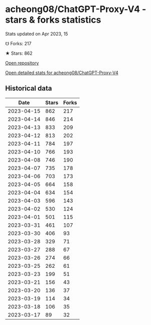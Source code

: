 # acheong08/ChatGPT-Proxy-V4 - stars & forks statistics

Stats updated on Apr 2023, 15

☋ Forks: 217

★ Stars: 862

[Open repository](https://github.com/acheong08/ChatGPT-Proxy-V4)

[Open detailed stats for acheong08/ChatGPT-Proxy-V4](https://reviewgithub.com/rep/acheong08/ChatGPT-Proxy-V4)

## Historical data
| Date | Stars | Forks |
|------|-------|-------|
| 2023-04-15 | 862 | 217 | 
| 2023-04-14 | 846 | 214 | 
| 2023-04-13 | 833 | 209 | 
| 2023-04-12 | 813 | 202 | 
| 2023-04-11 | 784 | 197 | 
| 2023-04-10 | 766 | 193 | 
| 2023-04-08 | 746 | 190 | 
| 2023-04-07 | 735 | 178 | 
| 2023-04-06 | 703 | 173 | 
| 2023-04-05 | 664 | 158 | 
| 2023-04-04 | 634 | 154 | 
| 2023-04-03 | 596 | 143 | 
| 2023-04-02 | 530 | 124 | 
| 2023-04-01 | 501 | 115 | 
| 2023-03-31 | 461 | 107 | 
| 2023-03-30 | 406 | 93 | 
| 2023-03-28 | 329 | 71 | 
| 2023-03-27 | 288 | 67 | 
| 2023-03-26 | 274 | 66 | 
| 2023-03-25 | 262 | 61 | 
| 2023-03-23 | 199 | 51 | 
| 2023-03-21 | 156 | 43 | 
| 2023-03-20 | 136 | 37 | 
| 2023-03-19 | 114 | 34 | 
| 2023-03-18 | 106 | 35 | 
| 2023-03-17 | 89 | 32 | 

